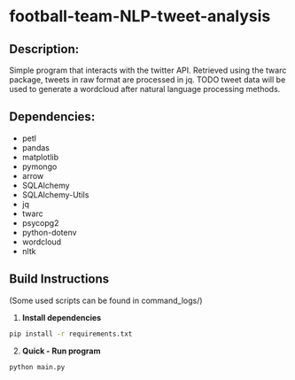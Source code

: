 # football-team-NLP-tweet-analysis

## Description:

Simple program that interacts with the twitter API. Retrieved using the twarc package, tweets in raw format are processed in jq. TODO tweet data will be used to generate a wordcloud after natural language processing methods.

## Dependencies:

- petl
- pandas
- matplotlib
- pymongo
- arrow
- SQLAlchemy
- SQLAlchemy-Utils
- jq
- twarc
- psycopg2
- python-dotenv
- wordcloud
- nltk

## Build Instructions

(Some used scripts can be found in command_logs/)

1. **Install dependencies**
```sh
pip install -r requirements.txt
```

2. **Quick - Run program**

```sh
python main.py
```